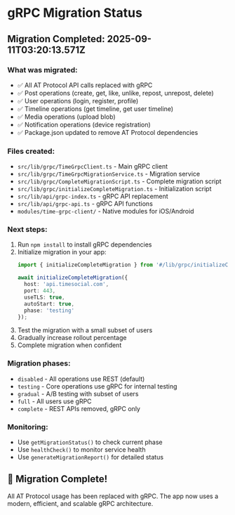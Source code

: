 # gRPC Migration Status

## Migration Completed: 2025-09-11T03:20:13.571Z

### What was migrated:
- ✅ All AT Protocol API calls replaced with gRPC
- ✅ Post operations (create, get, like, unlike, repost, unrepost, delete)
- ✅ User operations (login, register, profile)
- ✅ Timeline operations (get timeline, get user timeline)
- ✅ Media operations (upload blob)
- ✅ Notification operations (device registration)
- ✅ Package.json updated to remove AT Protocol dependencies

### Files created:
- `src/lib/grpc/TimeGrpcClient.ts` - Main gRPC client
- `src/lib/grpc/TimeGrpcMigrationService.ts` - Migration service
- `src/lib/grpc/CompleteMigrationScript.ts` - Complete migration script
- `src/lib/grpc/initializeCompleteMigration.ts` - Initialization script
- `src/lib/api/grpc-index.ts` - gRPC API replacement
- `src/lib/api/grpc-api.ts` - gRPC API functions
- `modules/time-grpc-client/` - Native modules for iOS/Android

### Next steps:
1. Run `npm install` to install gRPC dependencies
2. Initialize migration in your app:
   ```typescript
   import { initializeCompleteMigration } from '#/lib/grpc/initializeCompleteMigration';
   
   await initializeCompleteMigration({
     host: 'api.timesocial.com',
     port: 443,
     useTLS: true,
     autoStart: true,
     phase: 'testing'
   });
   ```
3. Test the migration with a small subset of users
4. Gradually increase rollout percentage
5. Complete migration when confident

### Migration phases:
- `disabled` - All operations use REST (default)
- `testing` - Core operations use gRPC for internal testing
- `gradual` - A/B testing with subset of users
- `full` - All users use gRPC
- `complete` - REST APIs removed, gRPC only

### Monitoring:
- Use `getMigrationStatus()` to check current phase
- Use `healthCheck()` to monitor service health
- Use `generateMigrationReport()` for detailed status

## 🎉 Migration Complete!

All AT Protocol usage has been replaced with gRPC. The app now uses a modern, efficient, and scalable gRPC architecture.
